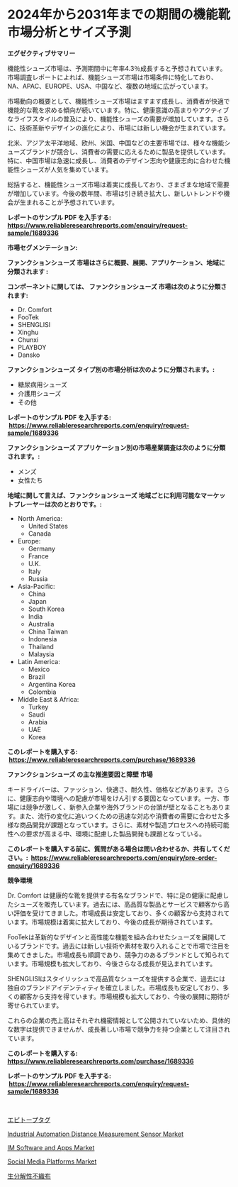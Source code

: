 <p><h1>2024年から2031年までの期間の機能靴市場分析とサイズ予測</h1></p><p><strong>エグゼクティブサマリー</strong></p>
<p><p>機能性シューズ市場は、予測期間中に年率4.3％成長すると予想されています。市場調査レポートによれば、機能シューズ市場は市場条件に特化しており、NA、APAC、EUROPE、USA、中国など、複数の地域に広がっています。</p><p>市場動向の概要として、機能性シューズ市場はますます成長し、消費者が快適で機能的な靴を求める傾向が続いています。特に、健康意識の高まりやアクティブなライフスタイルの普及により、機能性シューズの需要が増加しています。さらに、技術革新やデザインの進化により、市場には新しい機会が生まれています。</p><p>北米、アジア太平洋地域、欧州、米国、中国などの主要市場では、様々な機能シューズブランドが競合し、消費者の需要に応えるために製品を提供しています。特に、中国市場は急速に成長し、消費者のデザイン志向や健康志向に合わせた機能性シューズが人気を集めています。</p><p>総括すると、機能性シューズ市場は着実に成長しており、さまざまな地域で需要が増加しています。今後の数年間、市場は引き続き拡大し、新しいトレンドや機会が生まれることが予想されています。</p></p>
<p><strong>レポートのサンプル PDF を入手する: <a href="https://www.reliableresearchreports.com/enquiry/request-sample/1689336">https://www.reliableresearchreports.com/enquiry/request-sample/1689336</a></strong></p>
<p><strong>市場セグメンテーション:</strong></p>
<p><strong> ファンクションシューズ 市場はさらに概要、展開、アプリケーション、地域に分類されます :</strong></p>
<p><strong>コンポーネントに関しては、 ファンクションシューズ 市場は次のように分類されます: &nbsp;</strong></p>
<p><ul><li>Dr. Comfort</li><li>FooTek</li><li>SHENGLISI</li><li>Xinghu</li><li>Chunxi</li><li>PLAYBOY</li><li>Dansko</li></ul></p>
<p><strong> ファンクションシューズ タイプ別の市場分析は次のように分類されます。:</strong></p>
<p><ul><li>糖尿病用シューズ</li><li>介護用シューズ</li><li>その他</li></ul></p>
<p><strong>レポートのサンプル PDF を入手する: &nbsp;<a href="https://www.reliableresearchreports.com/enquiry/request-sample/1689336">https://www.reliableresearchreports.com/enquiry/request-sample/1689336</a></strong></p>
<p><strong> ファンクションシューズ アプリケーション別の市場産業調査は次のように分類されます。:</strong></p>
<p><ul><li>メンズ</li><li>女性たち</li></ul></p>
<p><strong>地域に関して言えば、ファンクションシューズ 地域ごとに利用可能なマーケットプレーヤーは次のとおりです。:</strong></p>
<p><ul>
    <li>
        North America:
        <ul>
            <li>United States</li>
            <li>Canada</li>
        </ul>
    </li>
    <li>
        Europe:
        <ul>
            <li>Germany</li>
            <li>France</li>
            <li>U.K.</li>
            <li>Italy</li>
            <li>Russia</li>
        </ul>
    </li>
    <li>
        Asia-Pacific:
        <ul>
            <li>China</li>
            <li>Japan</li>
            <li>South Korea</li>
            <li>India</li>
            <li>Australia</li>
            <li>China Taiwan</li>
            <li>Indonesia</li>
            <li>Thailand</li>
            <li>Malaysia</li>
        </ul>
    </li>
    <li>
        Latin America:
        <ul>
            <li>Mexico</li>
            <li>Brazil</li>
            <li>Argentina Korea</li>
            <li>Colombia</li>
        </ul>
    </li>
    <li>
        Middle East & Africa:
        <ul>
            <li>Turkey</li>
            <li>Saudi</li>
            <li>Arabia</li>
            <li>UAE</li>
            <li>Korea</li>
        </ul>
    </li>
    </ul></p>
<p><strong>このレポートを購入する: &nbsp;<a href="https://www.reliableresearchreports.com/purchase/1689336">https://www.reliableresearchreports.com/purchase/1689336</a></strong></p>
<p><strong>ファンクションシューズ の主な推進要因と障壁 市場</strong></p>
<p><p>キードライバーは、ファッション、快適さ、耐久性、価格などがあります。さらに、健康志向や環境への配慮が市場をけん引する要因となっています。一方、市場には競争が激しく、新参入企業や海外ブランドの台頭が壁となることもあります。また、流行の変化に追いつくための迅速な対応や消費者の需要に合わせた多様な商品開発が課題となっています。さらに、素材や製造プロセスへの持続可能性への要求が高まる中、環境に配慮した製品開発も課題となっている。</p></p>
<p><strong>このレポートを購入する前に、質問がある場合は問い合わせるか、共有してください。:&nbsp; <a href="https://www.reliableresearchreports.com/enquiry/pre-order-enquiry/1689336">https://www.reliableresearchreports.com/enquiry/pre-order-enquiry/1689336</a></strong></p>
<p><strong>競争環境</strong></p>
<p><p>Dr. Comfort は健康的な靴を提供する有名なブランドで、特に足の健康に配慮したシューズを販売しています。過去には、高品質な製品とサービスで顧客から高い評価を受けてきました。市場成長は安定しており、多くの顧客から支持されています。市場規模は着実に拡大しており、今後の成長が期待されています。</p><p>FooTekは革新的なデザインと高性能な機能を組み合わせたシューズを展開しているブランドです。過去には新しい技術や素材を取り入れることで市場で注目を集めてきました。市場成長も順調であり、競争力のあるブランドとして知られています。市場規模も拡大しており、今後さらなる成長が見込まれています。</p><p>SHENGLISIはスタイリッシュで高品質なシューズを提供する企業で、過去には独自のブランドアイデンティティを確立しました。市場成長も安定しており、多くの顧客から支持を得ています。市場規模も拡大しており、今後の展開に期待が寄せられています。</p><p>これらの企業の売上高はそれぞれ機密情報として公開されていないため、具体的な数字は提供できませんが、成長著しい市場で競争力を持つ企業として注目されています。</p></p>
<p><strong>このレポートを購入する: &nbsp; <a href="https://www.reliableresearchreports.com/purchase/1689336">https://www.reliableresearchreports.com/purchase/1689336</a></strong></p>
<p><strong>レポートのサンプル PDF を入手する: &nbsp;<a href="https://www.reliableresearchreports.com/enquiry/request-sample/1689336">https://www.reliableresearchreports.com/enquiry/request-sample/1689336</a></strong><strong></strong></p>
<p>&nbsp;</p>
<p><p><a href="https://medium.com/@dwighthuels1/%E3%82%A8%E3%83%94%E3%83%88%E3%83%BC%E3%83%97%E3%82%BF%E3%82%B0%E5%B8%82%E5%A0%B4%E3%81%AF-%E5%B8%82%E5%A0%B4%E3%82%B7%E3%82%A7%E3%82%A2-%E8%A6%8F%E6%A8%A1-%E3%81%8A%E3%82%88%E3%81%B32031%E5%B9%B4%E3%81%BE%E3%81%A7%E3%81%AE%E4%BA%88%E6%B8%AC%E3%81%AB%E7%84%A6%E7%82%B9%E3%82%92%E5%BD%93%E3%81%A6%E3%81%A6%E3%81%84%E3%81%BE%E3%81%99-fe3b42739524">エピトープタグ</a></p><p><a href="https://github.com/Angelnienowdseej3e45z3p8c/Market-Research-Report-List-1/blob/main/industrial-automation-distance-measurement-sensor-market.md">Industrial Automation Distance Measurement Sensor Market</a></p><p><a href="https://extreme-scabiosa-c81.notion.site/IM-Software-and-Apps-Market-Provides-Detailed-Segmentation-of-this-Market-based-on-Type-Application-8068ffc326d9456d88b9d4da9bedcb97">IM Software and Apps Market</a></p><p><a href="https://carnation-joke-41f.notion.site/Social-Media-Platforms-Market-Insights-Market-Players-and-Forecast-Till-2031-dd68f6b775ad4e3599524cabd3e8eac8">Social Media Platforms Market</a></p><p><a href="https://medium.com/@lubmix/%E3%83%90%E3%82%A4%E3%82%AA%E3%83%87%E3%82%B0%E3%83%A9%E3%83%80%E3%83%96%E3%83%AB-%E3%83%8E%E3%83%B3%E3%82%A6%E3%83%BC%E3%83%96%E3%83%B3%E5%B8%82%E5%A0%B4%E3%81%AF-%E5%B8%82%E5%A0%B4%E3%82%B7%E3%82%A7%E3%82%A2-%E5%B8%82%E5%A0%B4%E3%83%88%E3%83%AC%E3%83%B3%E3%83%89-%E5%B8%82%E5%A0%B4%E6%88%90%E9%95%B7%E3%81%AB%E9%96%A2%E3%81%99%E3%82%8B%E6%83%85%E5%A0%B1%E3%82%92%E6%8F%90%E4%BE%9B%E3%81%97%E3%81%BE%E3%81%99-911ba27b9b56">生分解性不織布</a></p></p>